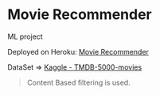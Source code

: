 # Movie Recommender
ML project

Deployed on Heroku: [Movie Recommender](https://ml-movie-recommender-system.herokuapp.com/)

DataSet => [Kaggle - TMDB-5000-movies](https://www.kaggle.com/datasets/tmdb/tmdb-movie-metadata?select=tmdb_5000_movies.csv)

> Content Based filtering is used.
